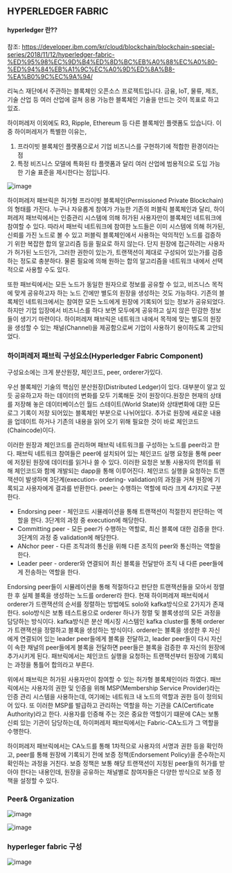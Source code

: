 ## HYPERLEDGER FABRIC


#### hyperledger 란??

참조: https://developer.ibm.com/kr/cloud/blockchain/blockchain-special-series/2018/11/12/hyperledger-fabric-%ED%95%98%EC%9D%B4%ED%8D%BC%EB%A0%88%EC%A0%80-%ED%94%84%EB%A1%9C%EC%A0%9D%ED%8A%B8-%EA%B0%9C%EC%9A%94/

리눅스 재단에서 주관하는 블록체인 오픈소스 프로젝트입니다.
금융, IoT, 물류, 제조, 기술 산업 등 여러 산업에 걸쳐 응용 가능한 블록체인 기술을 만드는 것이 목표로 하고 있죠.

하이퍼레저 이외에도 R3, Ripple, Ethereum 등 다른 블록체인 플랫폼도 있습니다. 
이 중 하이퍼레저가 특별한 이유는, 
  1) 프라이빗 블록체인 플랫폼으로서 기업 비즈니스를 구현하기에 적합한 환경이라는 점 
  2) 특정 비즈니스 모델에 특화된 타 플랫폼과 달리 여러 산업에 범용적으로 도입 가능한 기술 표준을 제시한다는 점입니다.
  
  
  
![image](https://user-images.githubusercontent.com/47058441/64676089-b6a2d200-d4af-11e9-800f-079706c06fdb.png)


하이퍼레저 패브릭은 허가형 프라이빗 블록체인(Permissioned Private Blockchain)의 형태를 가진다. 누구나 자유롭게 참여가 가능한 기존의 퍼블릭 블록체인과 달리, 하이퍼레저 패브릭에서는 인증관리 시스템에 의해 허가된 사용자만이 블록체인 네트워크에 참여할 수 있다. 따라서 패브릭 네트워크에 참여한 노드들은  이미 시스템에 의해 허가된, 신뢰를 가진 노드로 볼 수 있고 퍼블릭 블록체인에서 사용하는 악의적인 노드를 검증하기 위한 복잡한 합의 알고리즘 등을 필요로 하지 않는다. 단지 원장에 접근하려는 사용자가 허가된 노드인가, 그러한 권한이 있는가, 트랜잭션이 제대로 구성되어 있는가를 검증하는 정도로 충분하다. 물론 필요에 의해 원하는 합의 알고리즘을 네트워크 내에서 선택적으로 사용할 수도 있다. 

또한 패브릭에서는 모든 노드가 동일한 원자으로 정보를 공유할 수 있고, 비즈니스 목적에 맞게 공유하고자 하는 노드 간에만 별도의 원장을 생성하는 것도 가능하다. 기존의 블록체인 네트워크에서는 참여한 모든 노드에게 원장에 기록되어 있는 정보가 공유되었다. 하지만 기업 입장에서 비즈니스를 하다 보면 모두에게 공유하고 싶지 않은 민감한 정보들이 생기기 마련이다. 하이퍼레져 패브릭은 네트워크 내에서 목적에 맞는 별도의 원장을 생성할 수 있는 채널(Channel)을 제공함으로써 기업이 사용하기 용이하도록 고안되었다.

### 하이퍼레저 패브릭 구성요소(Hyperledger Fabric Component)

구성요소에는 크게 분산원장, 체인코드, peer, orderer가있다.

우선 블록체인 기술의 핵심인 분산원장(Distributed Ledger)이 있다. 대부분이 알고 있듯 공유하고자 하는 데이터의 변화를 모두 기록해둔 것이 원장이다.원장은 현재의 상태를 저장해 놓은 데이터베이스인 월드 스테이트(World State)와 상태변화에 대한 모든 로그 기록이 저장 되어있는 블록체인 부분으로 나뉘어있다. 추가로 원장에 새로운 내용을 업데이트 하거나 기존의 내용을 읽어 오기 위해 필요한 것이 바로 체인코드(Chaincode)이다.

이러한 원장과 체인코드를 관리하며 패브릭 네트워크를 구성하는 노드를 peer라고 한다. 패브릭 네트워크 참여들은 peer에 설치되어 있는 체인코드 실행 요청을 통해 peer에 저장된 원장에 데이터를 읽거나 쓸 수 있다. 이러한 요청은 보통 사용자의 편의를 위해 체인코드와 함께 개발되는 dapp을 통해 이루어진다. 체인코드 실행을 요청하는 트랜잭션이 발생하며 3단계(execution- ordering- validation)의 과정을 거쳐 원장에 기록되고 사용자에게 결과를 반환한다. peer는 수행하는 역할에 따라 크게 4가지로 구분한다.

* Endorsing peer - 체인코드 시뮬레이션을 통해 트랜잭션이 적절한지 판단하는 역할을 한다. 3단계의 과정 중 execution에 해당한다.
* Committing peer - 모든 peer가 수행하는 역할로, 최신 블록에 대한 검증을 한다. 3단계의 과정 중 validation에 해당한다.
* ANchor peer - 다른 조직과의 통신을 위해 다른 조직의 peer와 통신하는 역할을 한다.
* Leader peer - orderer와 연결되어 최신 블록을 전달받아 조직 내 다른 peer들에게 전송하는 역할을 한다.

Endorsing peer들이 시뮬레이션을 통해 적절하다고 판단한 트랜잭션들을 모아서 정렬한 후 실제 블록을 생성하는 노드를 orderer라 한다. 현재 하이퍼레져 패브릭에서 orderer가 드랜잭션의 순서를 정렬하는 방법에도 solo와 kafka방식으로 2가지가 존재한다.
solo방식은 보통 테스트용으로 orderer 하나가 정렬 및 블록생성의 모든 과정을 담당하는 방식이다.
kafka방식은 분산 메시징 시스템인 kafka cluster를 통해 orderer가 트랜잭션을 정렬하고 블록을 생성하는 방식이다. orderer는 블록을 생성한 후 자신에게 연결되어 있는 leader peer들에게 블록을 전달하고, leader peer들이 다시 자신이 속한 채널의 peer들에게 블록을 전달하면 peer들은 블록을 검증한 후 자신의 원장에 추가시키게 된다. 패브릭에서는 체인코드 실행을 요청하는 트랜잭션부터 원장에 기록되는 과정을 통틀어 합의라고 부른다.

위에서 패브릭은 허가된 사용자만이 참여할 수 있는 허가형 블록체인이라 하였다. 패브릭에서는 사용자의 권한 및 인증을 위해 MSP(Membership Service Provider)라는 인증 관리 시스템을 사용하는데, 여기에는 네트워크 내 노드의 역할과 권한 등이 정의되어 있다.
또 이러한 MSP를 발급하고 관리하는 역할을 하는 기관을 CA(Certificate Authority)라고 한다. 사용자를 인증해 주는 것은 중요한 역할이기 떄문에 CA는 보통 신뢰 있는 기관이 담당하는데, 하이퍼레저 패브릭에서는 Fabric-CA노드가 그 역할을 수행한다.

하이퍼레저 패브릭에서는 CA노드를 통해 1차적으로 사용자의 서명과 권한 등을 확인하고, peer를 통해 원장에 기록되기 전에 보증 정책(Endorsement Policy)을 준수하는지 확인하는 과정을 거친다. 보증 정책은 보통 해당 트랜잭션이 지정된 peer들의 허가를 받아야 한다는 내용인데, 원장을 공유하는 채널별로 참여자들은 다양한 방식으로 보증 정책을 설정할 수 있다.

### Peer& Organization
![image](https://user-images.githubusercontent.com/47058441/64929884-638d9e00-d866-11e9-9489-5f501bd527a9.png)

![image](https://user-images.githubusercontent.com/47058441/64929898-8455f380-d866-11e9-8aa0-5c851dcafb23.png)

 
### hyperleger fabric 구성

![image](https://user-images.githubusercontent.com/47058441/64930050-f844cb80-d867-11e9-980b-669e0e7cf9a0.png)

  
  
  
